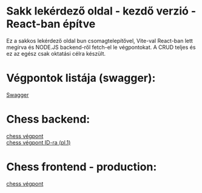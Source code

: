 # Sakk lekérdező oldal - kezdő verzió - React-ban építve
Ez a sakkos lekérdező oldal bun csomagtelepítővel, Vite-val React-ban lett megírva és NODE.JS backend-ről fetch-el le végpontokat. 
A CRUD teljes és ez az egész csak oktatási célra készült.

# Végpontok listája (swagger):
[Swagger](https://chess.sulla.hu/swagger/)

# Chess backend:
[chess végpont](http://chess.sulla.hu/Chess)<br>
[chess végpont ID-ra (pl.1)](http://chess.sulla.hu/Chess/1)

# Chess frontend - production:
[chess végpont](https://chess-frontend-w183.onrender.com/)
